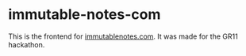 # immutable-notes-com

This is the frontend for [immutablenotes.com](https://immutablenotes.com/). It was made for the GR11 hackathon.
